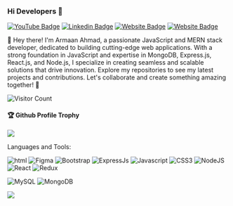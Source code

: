 ### Hi Developers 👋

[![YouTube Badge](https://img.shields.io/badge/YouTube-Armaan-red)](https://www.youtube.com/channel/UCITUGN6nDr5HLHQjMoCBbug)
[![Linkedin Badge](https://img.shields.io/badge/-Armaan-blue?style=flat-square&logo=Linkedin&logoColor=white&link=https://www.linkedin.com/in/aakash--01629954/)](https://www.linkedin.com/in/armaan-ahmad-7b24a222b/)
[![Website Badge](https://img.shields.io/badge/WebSite-Armaan-green)]()
[![Website Badge](https://img.shields.io/badge/StackOverflow-Armaan-yellow)](https://stackoverflow.com/users/18286829/armaan-ahmad)


👋 Hey there! I'm Armaan Ahmad, a passionate JavaScript and MERN stack developer, dedicated to building cutting-edge web applications. With a strong foundation in JavaScript and expertise in MongoDB, Express.js, React.js, and Node.js, I specialize in creating seamless and scalable solutions that drive innovation. Explore my repositories to see my latest projects and contributions. Let's collaborate and create something amazing together! 🚀


![Visitor Count](https://profile-counter.glitch.me/ArmaanDeos/count.svg)

<div>
  <h4>🏆 Github Profile Trophy</h4>
  <a href="https://github.com/ryo-ma/github-profile-trophy">
    <img src="https://github-profile-trophy.vercel.app/?username=ArmaanDeos&column=7"/>
  </a>
</div>

Languages and Tools: 

<img
      alt="html"
      src="https://img.shields.io/badge/html5-%23E34F26.svg?style=flat-square&logo=html5&logoColor=white"
    />
    <img
      alt="Figma"
      src="https://img.shields.io/badge/figma-%23F24E1E.svg?style=flat-square&logo=figma&logoColor=white"
    />
    <img
      alt="Bootstrap"
      src="https://img.shields.io/badge/bootstrap-%23563D7C.svg?style=flat-square&logo=bootstrap&logoColor=white"
    />
    <img
      alt="ExpressJs"
      src="https://img.shields.io/badge/expressjs-%23404d58.svg?style=flat-square&logo=express&logoColor=white"
    />
    <img
      alt="Javascript"
      src="https://img.shields.io/badge/javascript-%23F0.svg?style=flat-square&logo=javascript&logoColor=white"
    />
 <img
      alt="CSS3"
      src="https://img.shields.io/badge/css3-%231572B6.svg?style=flat-square&logo=css3&logoColor=white"
    />
    <img
      alt="NodeJS"
      src="https://img.shields.io/badge/node.js-%2343853D.svg?style=flat-square&logo=node-dot-js&logoColor=white"
    />
    <img
      alt="React"
      src="https://img.shields.io/badge/react-%2320232a.svg?style=flat-square&logo=react&logoColor=%2361DAFB"
    />
    <img
      alt="Redux"
      src="https://img.shields.io/badge/redux-%23578ED6.svg?flat-square&logo=redux&logoColor=white"
    />

   <img
      alt="MySQL"
      src="https://img.shields.io/badge/mysql-%2300f.svg?style=flat-square&logo=mysql&logoColor=white"
    />
    <img
      alt="MongoDB"
      src="https://img.shields.io/badge/MongoDB-%234ea94b.svg?style=flat-square&logo=mongodb&logoColor=white"
    />

![](https://activity-graph.herokuapp.com/graph?username=ArmaanDeos&theme=react-dark&area=true)
<!--


Here are some ideas to get you started:

- 🔭 I’m currently working on ...
- 🌱 I’m currently learning ...
- 👯 I’m looking to collaborate on ...
- 🤔 I’m looking for help with ...
- 💬 Ask me about ...
- 📫 How to reach me: ...
- 😄 Pronouns: ...
- ⚡ Fun fact: .....

-->
